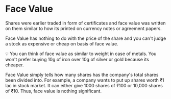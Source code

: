 # Face Value

Shares were earlier traded in form of certificates and face value was written on them similar to how its printed on currency notes or agreement papers.

Face Value has nothing to do with the price of the share and you can't judge a stock as expensive or cheap on basis of face value.

💡 You can think of face value as similar to weight in case of metals. You won't prefer buying 10g of iron over 10g of silver or gold because its cheaper.

Face Value simply tells how many shares has the company's total shares been divided into. For example, a company wants to put up shares worth ₹1 lac in stock market. It can either give 1000 shares of ₹100 or 10,000 shares of ₹10. Thus, face value is nothing significant.
